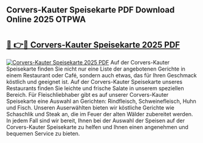 ## Corvers-Kauter Speisekarte PDF Download Online 2025 OTPWA

# <h2><a href="http://gcacpx5.nevu.top/?p=Corvers-Kauter+Speisekarte">🔗 👉🔴 Corvers-Kauter Speisekarte 2025 PDF</a></h2>

[![Corvers-Kauter Speisekarte 2025 PDF](https://i.imgur.com/dBaPXMq.png)](http://gcacpx5.nevu.top/?p=Corvers-Kauter+Speisekarte)
Auf der Corvers-Kauter Speisekarte finden Sie nicht nur eine Liste der angebotenen Gerichte in einem Restaurant oder Café, sondern auch etwas, das für Ihren Geschmack köstlich und geeignet ist. Auf der Corvers-Kauter Speisekarte unseres Restaurants finden Sie leichte und frische Salate in unserem speziellen Bereich. Für Fleischliebhaber gibt es auf unserer Corvers-Kauter Speisekarte eine Auswahl an Gerichten: Rindfleisch, Schweinefleisch, Huhn und Fisch. Unseren Auserwählten bieten wir köstliche Gerichte wie Schaschlik und Steak an, die im Feuer der alten Wälder zubereitet werden. In jedem Fall sind wir bereit, Ihnen bei der Auswahl der Speisen auf der Corvers-Kauter Speisekarte zu helfen und Ihnen einen angenehmen und bequemen Service zu bieten.

